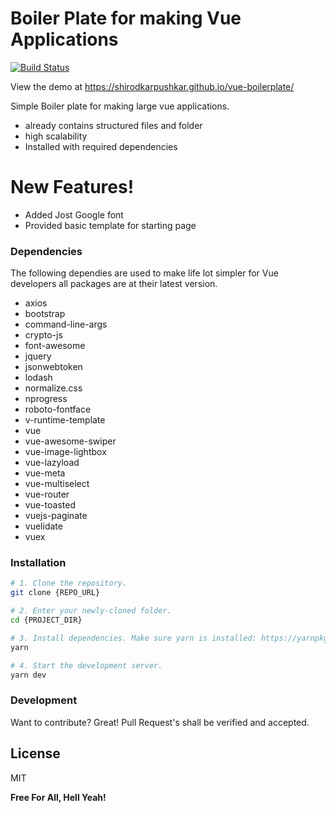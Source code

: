 # Boiler Plate for making Vue Applications

[![Build Status](https://travis-ci.com/shirodkarpushkar/vue-boilerplate.svg?branch=develop)](https://travis-ci.com/shirodkarpushkar/vue-boilerplate)

View the demo at https://shirodkarpushkar.github.io/vue-boilerplate/

Simple Boiler plate for making large vue applications.

- already contains structured files and folder
- high scalability
- Installed with required dependencies

# New Features!

- Added Jost Google font
- Provided basic template for starting page

### Dependencies

The following dependies are used to make life lot simpler for Vue developers all packages are at their latest version.

- axios
- bootstrap
- command-line-args
- crypto-js
- font-awesome
- jquery
- jsonwebtoken
- lodash
- normalize.css
- nprogress
- roboto-fontface
- v-runtime-template
- vue
- vue-awesome-swiper
- vue-image-lightbox
- vue-lazyload
- vue-meta
- vue-multiselect
- vue-router
- vue-toasted
- vuejs-paginate
- vuelidate
- vuex

### Installation

```bash
# 1. Clone the repository.
git clone {REPO_URL}

# 2. Enter your newly-cloned folder.
cd {PROJECT_DIR}

# 3. Install dependencies. Make sure yarn is installed: https://yarnpkg.com/lang/en/docs/install
yarn

# 4. Start the development server.
yarn dev
```

### Development

Want to contribute? Great! Pull Request's shall be verified and accepted.

## License

MIT

**Free For All, Hell Yeah!**
